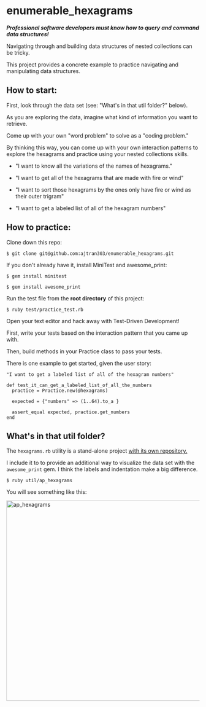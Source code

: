 # enumerable_hexagrams

***Professional software developers must know how to query and command data structures!***

Navigating through and building data structures of nested collections can be tricky.

This project provides a concrete example to practice navigating and manipulating data structures.

## How to start:

First, look through the data set (see: "What's in that util folder?" below).

As you are exploring the data, imagine what kind of information you want to retrieve.

Come up with your own "word problem" to solve as a "coding problem."

By thinking this way, you can come up with your own interaction patterns to explore the hexagrams and practice using your nested collections skills.

- "I want to know all the variations of the names of hexagrams."

- "I want to get all of the hexagrams that are made with fire or wind"

- "I want to sort those hexagrams by the ones only have fire or wind as their outer trigram"

- "I want to get a labeled list of all of the hexagram numbers"

## How to practice:

Clone down this repo:

`$ git clone git@github.com:ajtran303/enumerable_hexagrams.git
`

If you don't already have it, install MiniTest and awesome_print:

`$ gem install minitest`

`$ gem install awesome_print`


Run the test file from the **root directory** of this project:

`$ ruby test/practice_test.rb`

Open your text editor and hack away with Test-Driven Development!

First, write your tests based on the interaction pattern that you came up with.

Then, build methods in your Practice class to pass your tests.

There is one example to get started, given the user story:

`"I want to get a labeled list of all of the hexagram numbers"`

```
def test_it_can_get_a_labeled_list_of_all_the_numbers
  practice = Practice.new(@hexagrams)

  expected = {"numbers" => (1..64).to_a }

  assert_equal expected, practice.get_numbers
end
```

## What's in that util folder?

The `hexagrams.rb` utility is a stand-alone project [with its own repository.](https://github.com/ajtran303/hexagrams)

I include it to to provide an additional way to visualize the data set with the `awesome_print` gem. I think the labels and indentation make a big difference.

`$ ruby util/ap_hexagrams`

You will see something like this:

<img width="522" alt="ap_hexagrams" src="https://user-images.githubusercontent.com/31839316/82480970-d607eb00-9a91-11ea-9492-6ef084540009.png">
